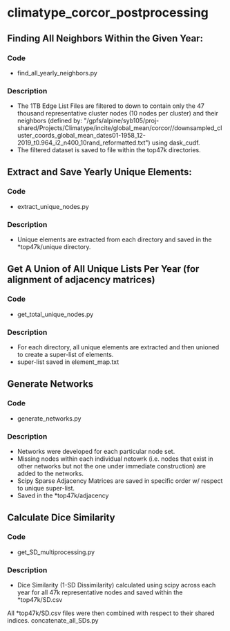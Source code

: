 # climatype_corcor_postprocessing

## Finding All Neighbors Within the Given Year:
### Code
  - find_all_yearly_neighbors.py
### Description
  - The 1TB Edge List Files are filtered to down to contain only the 47 thousand representative cluster nodes (10 nodes per cluster) and their neighbors (defined by: "/gpfs/alpine/syb105/proj-shared/Projects/Climatype/incite/global_mean/corcor//downsampled_cluster_coords_global_mean_dates01-1958_12-2019_t0.964_i2_n400_10rand_reformatted.txt") using dask_cudf.
  - The filtered dataset is saved to file within the top47k directories.


## Extract and Save Yearly Unique Elements:
### Code
  - extract_unique_nodes.py
### Description
  - Unique elements are extracted from each directory and saved in the *top47k/unique directory.


## Get A Union of All Unique Lists Per Year (for alignment of adjacency matrices)
### Code
  - get_total_unique_nodes.py
### Description
  - For each directory, all unique elements are extracted and then unioned to create a super-list of elements. 
  - super-list saved in element_map.txt


## Generate Networks
### Code
  - generate_networks.py

### Description
  - Networks were developed for each particular node set.
  - Missing nodes within each individual netowrk (i.e. nodes that exist in other networks but not the one under immediate construction) are added to the networks.
  - Scipy Sparse Adjacency Matrices are saved in specific order w/ respect to unique super-list.
  - Saved in the *top47k/adjacency



## Calculate Dice Similarity 
### Code
  - get_SD_multiprocessing.py
### Description
  - Dice Similarity (1-SD Dissimilarity) calculated using scipy across each year for all 47k representative nodes and saved within the *top47k/SD.csv


All *top47k/SD.csv files were then combined with respect to their shared indices.
    concatenate_all_SDs.py
